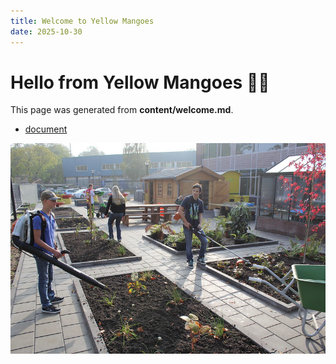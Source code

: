 ```yaml
---
title: Welcome to Yellow Mangoes
date: 2025-10-30
---
```


# Hello from Yellow Mangoes 🍋🥭

This page was generated from **content/welcome.md**.

* [document](t1.docx)

![picture](pci.jpg)